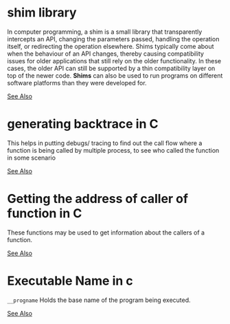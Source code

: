 # shim library
In computer programming, a shim is a small library that transparently intercepts an API, changing the parameters passed, 
handling the operation itself, or redirecting the operation elsewhere. Shims typically come about when the behaviour of an API changes,
thereby causing compatibility issues for older applications that still rely on the older functionality. 
In these cases, the older API can still be supported by a thin compatibility layer on top of the newer code. 
**Shims** can also be used to run programs on different software platforms than they were developed for.

[See Also](https://en.wikipedia.org/wiki/Shim_(computing))

# generating backtrace in C 
This helps in putting debugs/ tracing to find out the call flow where a function is being called by multiple process, to see who called the function in some scenario

[See Also](https://www.gnu.org/software/libc/manual/html_node/Backtraces.html)

# Getting the address of caller of function in C
These functions may be used to get information about the callers of a function.

[See Also](https://gcc.gnu.org/onlinedocs/gcc/Return-Address.html)

# Executable Name in c
`__progname`
Holds the base name of the program being executed.

[See Also](http://www.qnx.com/developers/docs/6.5.0/index.jsp?topic=%2Fcom.qnx.doc.neutrino_lib_ref%2Fp%2F__progname.html)
